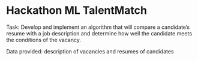 # Hackathon ML TalentMatch

Task: Develop and implement an algorithm that will compare a candidate’s resume with a job description and determine how well the candidate meets the conditions of the vacancy.

Data provided: description of vacancies and resumes of candidates
